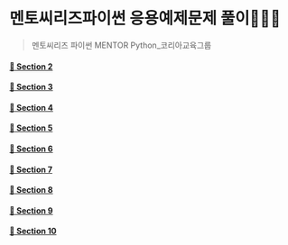 # 멘토씨리즈파이썬 응용예제문제 풀이🧑🏻‍💻
> 멘토씨리즈 파이썬 MENTOR Python_코리아교육그룹
#### [📍 Section 2](Mentor_A.py)
#### [📍 Section 3](Mentor_B.py)
#### [📍 Section 4](Mentor_C.py)
#### [📍 Section 5](Mentor_D.py)
#### [📍 Section 6](Mentor_E.py)
#### [📍 Section 7](Mentor_F.py)
#### [📍 Section 8](Mentor_G.py)
#### [📍 Section 9](Mentor_H.py)
#### [📍 Section 10](Mentor_I.py)